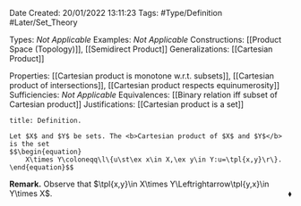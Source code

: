 <div class="topSpace"></div>

Date Created: 20/01/2022 13:11:23
Tags: #Type/Definition #Later/Set_Theory

Types: <i>Not Applicable</i>
Examples: <i>Not Applicable</i> 
Constructions: [[Product Space (Topology)]], [[Semidirect Product]]
Generalizations: [[Cartesian Product]]

Properties: [[Cartesian product is monotone w.r.t. subsets]], [[Cartesian product of intersections]], [[Cartesian product respects equinumerosity]]
Sufficiencies: <i>Not Applicable</i>
Equivalences: [[Binary relation iff subset of Cartesian product]]
Justifications: [[Cartesian product is a set]]

``` ad-Definition
title: Definition.

Let $X$ and $Y$ be sets. The <b>Cartesian product of $X$ and $Y$</b> is the set
$$\begin{equation}
    X\times Y\coloneqq\l\{u\st\ex x\in X,\ex y\in Y:u=\tpl{x,y}\r\}.
\end{equation}$$

```

<b>Remark.</b> Observe that $\tpl{x,y}\in X\times Y\Leftrightarrow\tpl{y,x}\in Y\times X$.<span style="float:right;">$\blacklozenge$</span>
